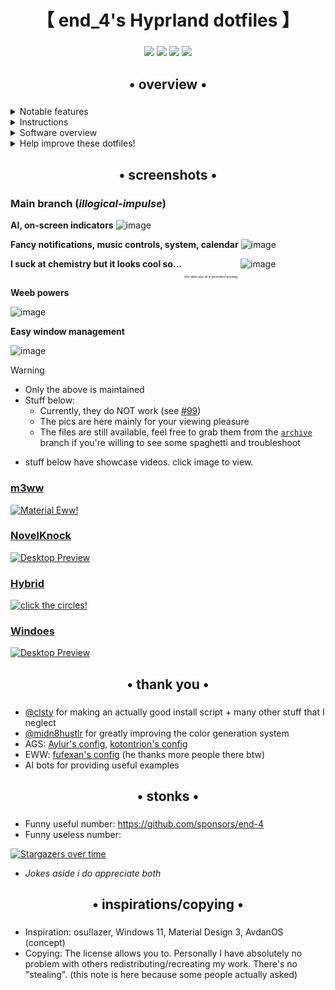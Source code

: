 <div align="center">
    <h1>【 end_4's Hyprland dotfiles 】</h1>
    <h3></h3>
</div>

<div align="center"> 

![](https://img.shields.io/github/last-commit/end-4/dots-hyprland?&style=for-the-badge&color=FFB1C8&logoColor=D9E0EE&labelColor=292324)
![](https://img.shields.io/github/stars/end-4/dots-hyprland?style=for-the-badge&logo=andela&color=FFB686&logoColor=D9E0EE&labelColor=292324)
[![](https://img.shields.io/github/repo-size/end-4/dots-hyprland?color=CAC992&label=SIZE&logo=googledrive&style=for-the-badge&logoColor=D9E0EE&labelColor=292324)](https://github.com/end-4/hyprland)
![](https://img.shields.io/badge/issues-skill-green?style=for-the-badge&color=CCE8E9&logoColor=D9E0EE&labelColor=292324) 
</a>

</div>

<div align="center">
    <h2>• overview •</h2>
    <h3></h3>
</div>


 <details> 
  <summary>Notable features</summary>
     
  - **Overview widget**: shows open apps. Type to search/calculate/run
  - **AI Assistant**: ChatGPT and Google Gemini
  - **Autogenerated colors** based on your wallpaper using [Material colors](https://m3.material.io/styles/color/the-color-system/key-colors-tones)
  - **Animations** that are natural and fluid
  - **Transparent installation**: every command is shown before it's run
</details>
<details> 
  <summary>Instructions</summary>
    
   - **Automatic**, but guided and transparent, installation for Arch(-based) Linux:
   ```bash
   bash <(curl -s "https://end-4.github.io/dots-hyprland-wiki/setup.sh")
   ```
   - **Manual** installation, other distros and more:
     - See the [Wiki](https://end-4.github.io/dots-hyprland-wiki/en/i-i/01setup/)
     - (_Available in: English, Vietnamese, and Simplified Chinese. Translations are welcome._)
    
   - **Default keybinds**: Parts similar to Windows and GNOME. Hit Super+/ for a list.
     <details> 
       <summary>Here's an image, just in case:</summary>
    
       ![image](https://github.com/end-4/dots-hyprland/assets/97237370/4c3d27b4-9ac5-4e55-9cae-c5c1f497890f)

     </details>

</details>

<details>
  <summary>Software overview</summary>


  | Software | Purpose |
  | ------------- | ------------- |
  | [Hyprland](https://github.com/hyprwm/hyprland) | The compositor (for noobs, you can just call it a window manager) |
  | [AGS](https://github.com/Aylur/ags) | A GTK widget system, responsible for the status bar, sidebars, etc. |
  | [Fuzzel](https://mark.stosberg.com/fuzzel-a-great-dmenu-and-rofi-altenrative-for-wayland/) | For clipboard and emoji picker |


  - For a more comprehensive list of dependencies, see [scriptdata/dependencies.conf](https://github.com/end-4/dots-hyprland/blob/main/scriptdata/dependencies.conf)
</details>

<details> 
  <summary>Help improve these dotfiles!</summary>
    
   - Join the [discussions](https://github.com/end-4/dots-hyprland/discussions)
   - If you'd like to suggest fixes or a new widget, feel free to [open an issue](https://github.com/end-4/dots-hyprland/issues/new/choose)
</details>

<div align="center">
    <h2>• screenshots •</h2>
    <h3></h3>
</div>

### Main branch (*illogical-impulse*)

**AI, on-screen indicators**
![image](https://github.com/end-4/dots-hyprland/assets/97237370/5e081770-0f1e-45c4-ad9c-3d19f488cd85)

**Fancy notifications, music controls, system, calendar**
![image](https://github.com/end-4/dots-hyprland/assets/97237370/406b72b6-fa38-4f0d-a6c4-4d7d5d5ddcb7)
<!-- ![image](https://github.com/end-4/dots-hyprland/assets/97237370/90c13b64-cde3-4363-9716-718d35845d95) -->
<!-- ![image](https://github.com/end-4/dots-hyprland/assets/97237370/9e7adedd-fae8-4cc8-9c81-d7ad489d7559) -->

**I suck at chemistry but it looks cool so...** <sub><sub><sub><sub><sub><sub>(the table was all ai generated anyway)</sub></sub></sub></sub></sub></sub>
![image](https://github.com/user-attachments/assets/aed031ec-b41a-4937-b9d3-b20542359a74)


**Weeb powers**
<!-- ![image](https://github.com/end-4/dots-hyprland/assets/97237370/98fe2c03-a128-45c0-8155-3a6080db3b84) -->
![image](https://github.com/end-4/dots-hyprland/assets/97237370/711f5475-93ca-4097-a960-8047acc85cc7)

**Easy window management**
<!--! ![image](https://github.com/end-4/dots-hyprland/assets/97237370/354431f6-8939-487f-9292-0bac71cf9ca8) -->
![image](https://github.com/end-4/dots-hyprland/assets/97237370/14e9725c-789f-4412-87b6-cce9504db109)

> [!WARNING]
> - Only the above is maintained
> - Stuff below:
>   - Currently, they do NOT work (see [#99](https://github.com/end-4/dots-hyprland/issues/99))
>   - The pics are here mainly for your viewing pleasure
>   - The files are still available, feel free to grab them from the [`archive`](https://github.com/end-4/dots-hyprland/tree/archive) branch if you're willing to see some spaghetti and troubleshoot

- stuff below have showcase videos. click image to view.

### [m3ww](https://github.com/end-4/dots-hyprland/tree/archive)
   <a href="https://streamable.com/85ch8x">
    <img src="https://github.com/end-4/dots-hyprland/assets/97237370/09533e64-b6d7-47eb-a840-ee90c6776adf" alt="Material Eww!">
   </a>

### [NovelKnock](https://github.com/end-4/dots-hyprland/tree/archive)
   <a href="https://streamable.com/7vo61k">
    <img src="https://github.com/end-4/dots-hyprland/assets/97237370/42903d03-bf6f-49d4-be7f-dd77e6cb389d" alt="Desktop Preview">
   </a>

### [Hybrid](https://github.com/end-4/dots-hyprland/tree/archive)
   <a href="https://streamable.com/4oogot">
    <img src="https://github.com/end-4/dots-hyprland/assets/97237370/190deb1e-f6f5-46ce-8cf0-9b39944c079d" alt="click the circles!">
   </a>

### [Windoes](https://github.com/end-4/dots-hyprland/tree/archive)
   <a href="https://streamable.com/5qx614">
    <img src="https://github.com/end-4/dots-hyprland/assets/97237370/b15317b1-f295-49f5-b90c-fb6328b8d886" alt="Desktop Preview">
   </a>

<div align="center">
    <h2>• thank you •</h2>
    <h3></h3>
</div>

 - [@clsty](https://github.com/clsty) for making an actually good install script + many other stuff that I neglect
 - [@midn8hustlr](https://github.com/midn8hustlr) for greatly improving the color generation system
 - AGS: [Aylur's config](https://github.com/Aylur/dotfiles), [kotontrion's config](https://github.com/kotontrion/dotfiles)
 - EWW: [fufexan's config](https://github.com/fufexan/dotfiles) (he thanks more people there btw)
 - AI bots for providing useful examples

<div align="center">
    <h2>• stonks •</h2>
    <h3></h3>
</div>

- Funny useful number: https://github.com/sponsors/end-4
- Funny useless number:

[![Stargazers over time](https://starchart.cc/end-4/dots-hyprland.svg?variant=adaptive)](https://starchart.cc/end-4/dots-hyprland)

- *Jokes aside i do appreciate both*


<div align="center">
    <h2>• inspirations/copying •</h2>
    <h3></h3>
</div>

 - Inspiration: osu!lazer, Windows 11, Material Design 3, AvdanOS (concept)
 - Copying: The license allows you to. Personally I have absolutely no problem with others redistributing/recreating my work. There's no "stealing". (this note is here because some people actually asked)
